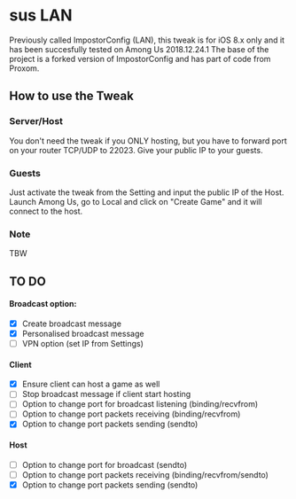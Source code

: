 # sus LAN
 Previously called ImpostorConfig (LAN), this tweak is for iOS 8.x only and it has been succesfully tested on Among Us 2018.12.24.1
 The base of the project is a forked version of ImpostorConfig and has part of code from Proxom.
 
## How to use the Tweak
### Server/Host
 You don't need the tweak if you ONLY hosting, but you have to forward port on your router TCP/UDP to 22023.
 Give your public IP to your guests.

### Guests
 Just activate the tweak from the Setting and input the public IP of the Host.
 Launch Among Us, go to Local and click on "Create Game" and it will connect to the host.
 
 ### Note
 TBW
 
## TO DO
#### Broadcast option:
- [x] Create broadcast message
- [x] Personalised broadcast message
- [ ] VPN option (set IP from Settings)
#### Client
- [x] Ensure client can host a game as well
- [ ] Stop broadcast message if client start hosting
- [ ] Option to change port for broadcast listening (binding/recvfrom)
- [ ] Option to change port packets receiving (binding/recvfrom)
- [x] Option to change port packets sending (sendto)
#### Host
- [ ] Option to change port for broadcast (sendto)
- [ ] Option to change port packets receiving (binding/recvfrom/sendto)
- [x] Option to change port packets sending (sendto)
